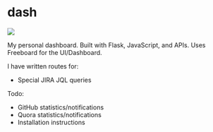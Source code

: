dash
====

![](http://i.imgur.com/00sFrfA.png)

My personal dashboard. Built with Flask, JavaScript, and APIs. Uses Freeboard for the UI/Dashboard.

I have written routes for:

* Special JIRA JQL queries

Todo:

* GitHub statistics/notifications
* Quora statistics/notifications
* Installation instructions
